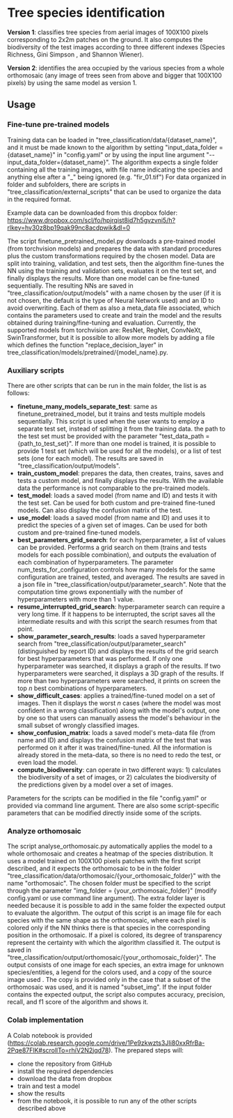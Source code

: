 # Tree species identification
**Version 1**: classifies tree species from aerial images of 100X100 pixels corresponding to 2x2m patches on the ground.
It also computes the biodiversity of the test images according to three different indexes (Species Richness, Gini Simpson
, and Shannon Wiener).

**Version 2**: identifies the area occupied by the various species from a whole orthomosaic (any image of trees seen
from above and bigger that 100X100 pixels) by using the same model as version 1.

## Usage
### Fine-tune pre-trained models
Training data can be loaded in "tree_classification/data/{dataset_name}", and it must be made known to the algorithm by
setting "input_data_folder = {dataset_name}" in "config.yaml" or by using the input line argument 
"--input_data_folder={dataset_name}". The algorithm expects a single folder containing all the training images,
with file name indicating the species and anything else after a "_" being ignored (e.g. "fir_01.tif")
For data organized in folder and subfolders, there are scripts in "tree_classification/external_scripts" that can be
used to organize the data in the required format.

Example data can be downloaded from this dropbox folder: 
https://www.dropbox.com/scl/fo/hpjrqist8id7h5gvzvni5/h?rlkey=hv30z8bp19qak99nc8acdpwik&dl=0

The script finetune_pretrained_model.py downloads a pre-trained model (from torchvision models) and prepares the data
with standard procedures plus the custom transformations required by the chosen model. Data are split into training,
validation, and test sets, then the algorithm fine-tunes the NN using the training and validation sets, evaluates it on
the test set, and finally displays the results. More than one model can be fine-tuned sequentially. The resulting NNs
are saved in "tree_classification/output/models" with a name chosen by the user (if it is not chosen, the default is
the type of Neural Network used) and an ID to avoid overwriting. Each of them as also a meta_data file associated,
which contains the parameters used to create and train the model and the results obtained during training/fine-tuning
and evaluation. Currently, the supported models from torchvision are: ResNet, RegNet, ConvNeXt, SwinTransformer, but it
is possible to allow more models by adding a file which defines the function "replace_decision_layer" in 
tree_classification/models/pretrained/{model_name}.py.

### Auxiliary scripts
There are other scripts that can be run in the main folder, the list is as follows:
- **finetune_many_models_separate_test**: same as finetune_pretrained_model, but it trains and tests multiple models
sequentially. This script is used when the user wants to employ a separate test set, instead of splitting it from the
training data. the path to the test set must be provided with the parameter "test_data_path = {path_to_test_set}". If
more than one model is trained, it is possible to provide 1 test set (which will be used for all the models), or a
list of test sets (one for each model). The results are saved in "tree_classification/output/models".
- **train_custom_model**: prepares the data, then creates, trains, saves and tests a custom model, and finally displays
the results. With the available data the performance is not comparable to the pre-trained models.
- **test_model**: loads a saved model (from name and ID) and tests it with the test set. Can be used for
both custom and pre-trained fine-tuned models. Can also display the confusion matrix of the test.
- **use_model**: loads a saved model (from name and ID) and uses it to predict the species of a given set of
images. Can be used for both custom and pre-trained fine-tuned models.
- **best_parameters_grid_search**: for each hyperparameter, a list of values can be provided. Performs a grid search
on them (trains and tests models for each possible combination), and outputs the evaluation of each combination of
hyperparameters. The parameter num_tests_for_configuration controls how many models for the same configuration are
trained, tested, and averaged. The results are saved in a json file in "tree_classification/output/parameter_search".
Note that the computation time grows exponentially with the number of hyperparameters with more than 1 value.
- **resume_interrupted_grid_search**: hyperparameter search can require a very long time. If it happens to be
interrupted, the script saves all the intermediate results and with this script the search resumes from that point.
- **show_parameter_search_results**: loads a saved hyperparameter search from
"tree_classification/output/parameter_search" (distinguished by report ID) and displays the results of the grid search
for best hyperparameters that was performed. If only one hyperparameter was searched, it displays a graph of the
results. If two hyperparameters were searched, it displays a 3D graph of the results. If more than two hyperparameters
were searched, it prints on screen the top _n_ best combinations of hyperparameters.
- **show_difficult_cases**: applies a trained/fine-tuned model on a set of images. Then it displays the worst _n_ cases
(where the model was most confident in a wrong classification) along with the model's output, one by one so that users
can manually assess the model's behaviour in the small subset of wrongly classified images.
- **show_confusion_matrix**: loads a saved model's meta-data file (from name and ID) and displays the confusion matrix
of the test that was performed on it after it was trained/fine-tuned. All the information is already stored in the
meta-data, so there is no need to redo the test, or even load the model.
- **compute_biodiversity**: can operate in two different ways: 1) calculates the biodiversity of a set of images, or 2)
calculates the biodiversity of the predictions given by a model over a set of images.

Parameters for the scripts can be modified in the file "config.yaml" or provided via command line argument. There are
also some script-specific parameters that can be modified directly inside some of the scripts.

### Analyze orthomosaic
The script analyse_orthomosaic.py automatically applies the model to a whole orthomosaic and creates a heatmap of the 
species distribution. It uses a model trained on 100X100 pixels patches with the first script described, and it expects
the orthomosaic to be in the folder "tree_classification/data/orthomosaic/{your_orthomosaic_folder}" with the name
"orthomosaic". The chosen folder must be specified to the script through the parameter
"img_folder = {your_orthomosaic_folder}" (modify config.yaml or use command line argument). The extra folder layer is
needed because it is possible to add in the same folder the expected output to evaluate the algorithm.
The output of this script is an image file for each species with the same shape as the orthomosaic, where each pixel
is colored only if the NN thinks there is that species in the corresponding position in the orthomosaic. If a pixel
is colored, its degree of transparency represent the certainty with which the algorithm classified it. The output is
saved in "tree_classification/output/orthomosaic/{your_orthomosaic_folder}". The output consists of one image for each
species, an extra image for unknown species/entities, a legend for the colors used, and a copy of the source image used
. The copy is provided only in the case that a subset of the orthomosaic was used, and it is named "subset_img".
If the input folder contains the expected output, the script also computes accuracy, precision, recall, and f1 score of
the algorithm and shows it.

### Colab implementation
A Colab notebook is provided 
(https://colab.research.google.com/drive/1Pe9zkwzts3JIi80xxRfrBa-2Pqe87FlK#scrollTo=rhiV2N2jqd78). The prepared steps
will:
- clone the repository from GitHub
- install the required dependencies
- download the data from dropbox
- train and test a model
- show the results
- from the notebook, it is possible to run any of the other scripts described above